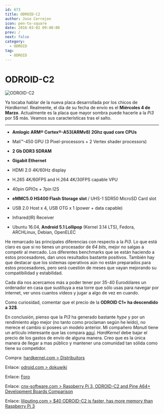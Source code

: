 ```yaml
---
id: 673
title: ODROID-C2
author: Jose Cerrejon
icon: pen-to-square
date: 2016-03-02 09:40:00
prev: /
next: false
category:
  - ODROID
tag:
  - ODROID
---
```


# ODROID-C2

![ODROID-C2](/images/2016/02/ODROID_C2.png)

Ya tocaba hablar de la nueva placa desarrollada por los chicos de *Hardkernel*. Realmente, el día de su fecha de envío es el **Miércoles 4 de Marzo**. Actualmente es la placa que mayor sombra puede hacerle a la *Pi3* por 5$ más. Veamos sus características tras el salto.

- - -

* **Amlogic ARM® Cortex®-A53(ARMv8) 2Ghz quad core CPUs**

* Mali™-450 GPU (3 Pixel-processors + 2 Vertex shader processors)

* **2 Gb DDR3 SDRAM**

* **Gigabit Ethernet**

* HDMI 2.0 4K/60Hz display

* H.265 4K/60FPS and H.264 4K/30FPS capable VPU

* 40pin GPIOs + 7pin I2S

* **eMMC5.0 HS400 Flash Storage slot** / UHS-1 SDR50 MicroSD Card slot

* USB 2.0 Host x 4, USB OTG x 1 (power + data capable)

* Infrared(IR) Receiver

* Ubuntu 16.04, **Android 5.1 Lollipop** (Kernel 3.14 LTS), Fedora, ARCHLinux, Debian, OpenELEC

He remarcado las principales diferencias con respecto a la *Pi3*. Lo que está claro es que si no tienes un procesador de *64 bits*, mejor no salgas a competir al mercado. Los diferentes benchmarks que se están haciendo a estos procesadores, dan unos resultados bastante positivos. También hay que destacar que los sistemas operativos aún no están preparados para estos procesadores, pero será cuestión de meses que vayan mejorando su compatibilidad y estabilidad.

Cada día nos acercamos más a poder tener por 35-40 Eurodólares un ordenador en casa que sustituya a esa torre que sólo usas para navegar por internet, ver unos cuantos vídeos y jugar a algo de vez en cuando.

Como curiosidad, comentar que el precio de la **ODROID C1+ ha descendido a 32$**.

En conclusión, pienso que la *Pi3* ha generado bastante *hype* y por un rendimiento algo mejor (no tanto como proclaman según he leído), no merece el cambio si posees un modelo anterior. Mi compañero *Manuti* tiene un artículo interesante que las compara [aquí](http://raspberryparatorpes.net/hardware/raspberry-pi-3-vs-odroid-c2-duelo-en-64bits/). *HardKernel* debe bajar el precio de los gastos de envío de alguna manera. Creo que es la única manera de llegar a mas público y mantener una comunidad tan sólida como tiene su competidor.

Compra: [hardkernel.com > Distribuitors](http://www.hardkernel.com/main/distributor.php)

Enlace: [odroid.com > dokuwiki](http://odroid.com/dokuwiki/doku.php?id=en:odroid-c2)

Enlace: [Foro](http://forum.odroid.com/viewforum.php?f=134&sid=770523e8532d6ddde3f2a9bebdb2941c)

Enlace: [cnx-software.com > Raspberry Pi 3, ODROID-C2 and Pine A64+ Development Boards Comparison](http://www.cnx-software.com/2016/03/01/raspberry-pi-3-odroid-c2-and-pine-a64-development-boards-comparison/)

Enlace: [liliputing.com > $40 ODROID-C2 is faster, has more memory than Raspberry Pi 3](http://liliputing.com/2016/02/40-odroid-c2-is-faster-has-more-memory-than-raspberry-pi-3.html)